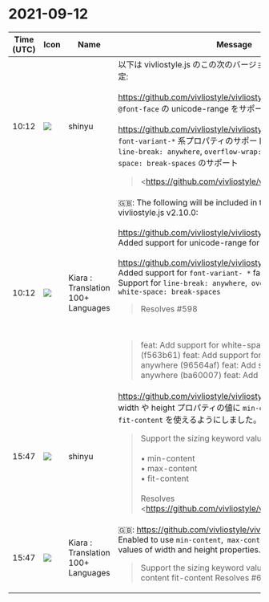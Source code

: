 # 2021-09-12

|Time (UTC)|Icon|Name|Message|
|---|---|---|---|
|10:12|![](https://avatars.slack-edge.com/2018-04-27/354445776386_e258f5ed5ba887b08668_72.jpg)|shinyu|以下は vivliostyle.js のこの次のバージョン v2.10.0 に入れる予定:<br><br><https://github.com/vivliostyle/vivliostyle.js/pull/767><br>`@font-face` の unicode-range をサポートしました。<br><br><https://github.com/vivliostyle/vivliostyle.js/pull/766><br>`font-variant-*` 系プロパティのサポート追加、<br>`line-break: anywhere`, `overflow-wrap: anywhere`, `white-space: break-spaces` のサポート<br><blockquote><https://github.com/vivliostyle/vivliostyle.js/pull/767|#767 feat: Support unicode-range descriptor></blockquote><br><blockquote><https://github.com/vivliostyle/vivliostyle.js/pull/766|#766 Improve support for CSS Fonts and CSS Text properties></blockquote>|
|10:12|![](https://avatars.slack-edge.com/2021-08-02/2324149410423_2aa7423c4133ecb9f168_72.png)|Kiara : Translation 100+ Languages|🇬🇧: The following will be included in this next version of vivliostyle.js v2.10.0:<br><br><https://github.com/vivliostyle/vivliostyle.js/pull/767><br>Added support for unicode-range for `@ font-face`.<br><br><https://github.com/vivliostyle/vivliostyle.js/pull/766><br>Added support for `font-variant- *` family properties,<br>Support for `line-break: anywhere`,` overflow-wrap: anywhere`, `white-space: break-spaces`<br><blockquote>Resolves #598</blockquote><br><blockquote>feat: Add support for white-space: break-spaces (f563b61) feat: Add support for overflow-wrap: anywhere (96564af) feat: Add support for line-break: anywhere (ba60007) feat: Add support for the font...</blockquote>|
|15:47|![](https://avatars.slack-edge.com/2018-04-27/354445776386_e258f5ed5ba887b08668_72.jpg)|shinyu|<https://github.com/vivliostyle/vivliostyle.js/pull/768><br>width や height プロパティの値に `min-content` , `max-content`, `fit-content` を使えるようにしました。<br><blockquote>Support the sizing keyword values:<br><br>• min-content<br>• max-content<br>• fit-content<br><br>Resolves <https://github.com/vivliostyle/vivliostyle.js/issues/605|#605></blockquote>|
|15:47|![](https://avatars.slack-edge.com/2021-08-02/2324149410423_2aa7423c4133ecb9f168_72.png)|Kiara : Translation 100+ Languages|🇬🇧: <https://github.com/vivliostyle/vivliostyle.js/pull/768><br>Enabled to use `min-content`,` max-content`, `fit-content` for the values of width and height properties.<br><blockquote>Support the sizing keyword values: min-content max-content fit-content Resolves #605</blockquote>|
